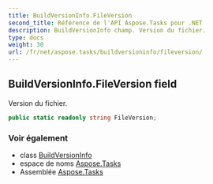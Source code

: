 ```yaml
---
title: BuildVersionInfo.FileVersion
second_title: Référence de l'API Aspose.Tasks pour .NET
description: BuildVersionInfo champ. Version du fichier.
type: docs
weight: 30
url: /fr/net/aspose.tasks/buildversioninfo/fileversion/
---
```

## BuildVersionInfo.FileVersion field

Version du fichier.

```csharp
public static readonly string FileVersion;
```

### Voir également

* class [BuildVersionInfo](../)
* espace de noms [Aspose.Tasks](../../buildversioninfo/)
* Assemblée [Aspose.Tasks](../../../)


